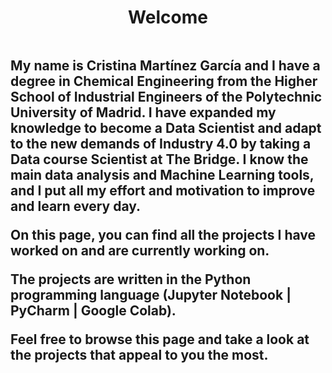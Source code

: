 
<h1 align = "center"> Welcome </h1>
<img source ="images/fondo.png">

<h2 align = "left"> My name is Cristina Martínez García and I have a degree in Chemical Engineering from the Higher School of Industrial Engineers of the Polytechnic University of Madrid. I have expanded my knowledge to become a Data Scientist and adapt to the new demands of Industry 4.0 by taking a Data course Scientist at The Bridge.
I know the main data analysis and Machine Learning tools, and I put all my effort and motivation to improve and learn every day.

On this page, you can find all the projects I have worked on and are currently working on.

The projects are written in the Python programming language (Jupyter Notebook | PyCharm | Google Colab).

Feel free to browse this page and take a look at the projects that appeal to you the most.</h2>
